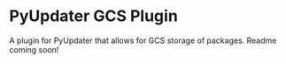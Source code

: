# PyUpdater GCS Plugin

A plugin for PyUpdater that allows for GCS storage of packages. Readme coming soon!
